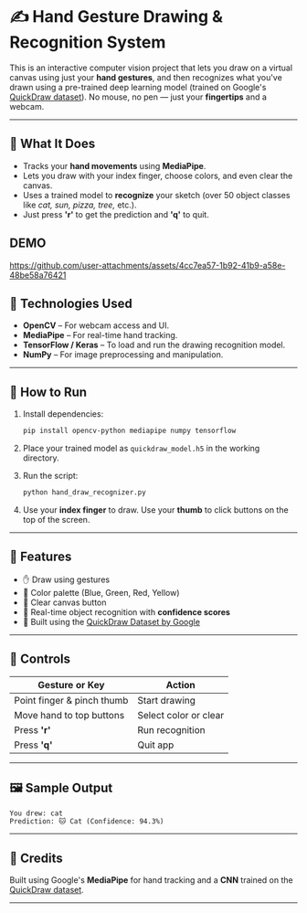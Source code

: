 # ✍️ Hand Gesture Drawing & Recognition System

This is an interactive computer vision project that lets you draw on a virtual canvas using just your **hand gestures**, and then recognizes what you've drawn using a pre-trained deep learning model (trained on Google's [QuickDraw dataset](https://quickdraw.withgoogle.com/data)). No mouse, no pen — just your **fingertips** and a webcam.

---

## 🔧 What It Does

* Tracks your **hand movements** using **MediaPipe**.
* Lets you draw with your index finger, choose colors, and even clear the canvas.
* Uses a trained model to **recognize** your sketch (over 50 object classes like *cat, sun, pizza, tree,* etc.).
* Just press **'r'** to get the prediction and **'q'** to quit.

## DEMO
https://github.com/user-attachments/assets/4cc7ea57-1b92-41b9-a58e-48be58a76421

## 🧠 Technologies Used

* **OpenCV** – For webcam access and UI.
* **MediaPipe** – For real-time hand tracking.
* **TensorFlow / Keras** – To load and run the drawing recognition model.
* **NumPy** – For image preprocessing and manipulation.

---

## 🚀 How to Run

1. Install dependencies:

   ```bash
   pip install opencv-python mediapipe numpy tensorflow
   ```

2. Place your trained model as `quickdraw_model.h5` in the working directory.

3. Run the script:

   ```bash
   python hand_draw_recognizer.py
   ```

4. Use your **index finger** to draw. Use your **thumb** to click buttons on the top of the screen.

---

## 🎨 Features

* ✋ Draw using gestures
* 🌈 Color palette (Blue, Green, Red, Yellow)
* 🧽 Clear canvas button
* 🧠 Real-time object recognition with **confidence scores**
* 📎 Built using the [QuickDraw Dataset by Google](https://quickdraw.withgoogle.com/data)

---

## 📌 Controls

| Gesture or Key             | Action                |
| -------------------------- | --------------------- |
| Point finger & pinch thumb | Start drawing         |
| Move hand to top buttons   | Select color or clear |
| Press **'r'**              | Run recognition       |
| Press **'q'**              | Quit app              |

---

## 🖼 Sample Output

```
You drew: cat
Prediction: 🐱 Cat (Confidence: 94.3%)
```

---

## 🙌 Credits

Built using Google's **MediaPipe** for hand tracking and a **CNN** trained on the [QuickDraw dataset](https://quickdraw.withgoogle.com/data).

---
